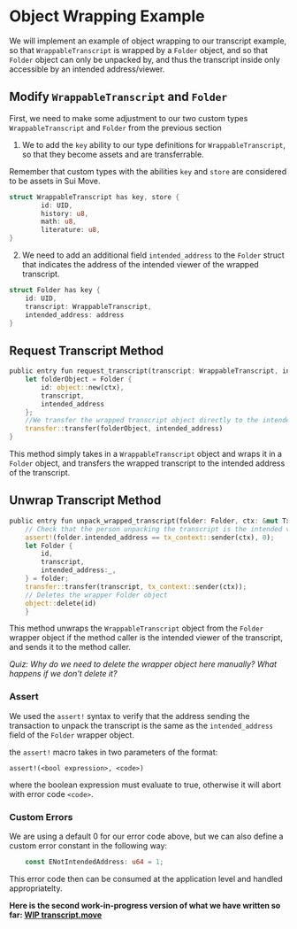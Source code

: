 # Object Wrapping Example

We will implement an example of object wrapping to our transcript example, so that `WrappableTranscript` is wrapped by a `Folder` object, and so that `Folder` object can only be unpacked by, and thus the transcript inside only accessible by an intended address/viewer. 

## Modify `WrappableTranscript` and `Folder`

First, we need to make some adjustment to our two custom types `WrappableTranscript` and `Folder` from the previous section

1. We to add the `key` ability to our type definitions for `WrappableTranscript`, so that they become assets and are transferrable. 

Remember that custom types with the abilities `key` and `store` are considered to be assets in Sui Move. 

```rust
struct WrappableTranscript has key, store {
        id: UID,
        history: u8,
        math: u8,
        literature: u8,
}
```

2. We need to add an additional field `intended_address` to the `Folder` struct that indicates the address of the intended viewer of the wrapped transcript. 

``` rust
struct Folder has key {
    id: UID,
    transcript: WrappableTranscript,
    intended_address: address
}
```

## Request Transcript Method

```rust
public entry fun request_transcript(transcript: WrappableTranscript, intended_address: address, ctx: &mut TxContext){
    let folderObject = Folder {
        id: object::new(ctx),
        transcript,
        intended_address
    };
    //We transfer the wrapped transcript object directly to the intended address
    transfer::transfer(folderObject, intended_address)
}
```

This method simply takes in a `WrappableTranscript` object and wraps it in a `Folder` object, and transfers the wrapped transcript to the intended address of the transcript. 

## Unwrap Transcript Method

```rust
public entry fun unpack_wrapped_transcript(folder: Folder, ctx: &mut TxContext){
    // Check that the person unpacking the transcript is the intended viewer
    assert!(folder.intended_address == tx_context::sender(ctx), 0);
    let Folder {
        id,
        transcript,
        intended_address:_,
    } = folder;
    transfer::transfer(transcript, tx_context::sender(ctx));
    // Deletes the wrapper Folder object
    object::delete(id)
    }
```

This method unwraps the `WrappableTranscript` object from the `Folder` wrapper object if the method caller is the intended viewer of the transcript, and sends it to the method caller. 

*Quiz: Why do we need to delete the wrapper object here manually? What happens if we don't delete it?*

### Assert

We used the `assert!` syntax to verify that the address sending the transaction to unpack the transcript is the same as the `intended_address` field of the `Folder` wrapper object. 

the `assert!` macro takes in two parameters of the format:

```
assert!(<bool expression>, <code>)
```

where the boolean expression must evaluate to true, otherwise it will abort with error code `<code>`.

### Custom Errors

We are using a default 0 for our error code above, but we can also define a custom error constant in the following way:

```rust
    const ENotIntendedAddress: u64 = 1;
```

This error code then can be consumed at the application level and handled appropriatelty. 

**Here is the second work-in-progress version of what we have written so far: [WIP transcript.move](../example_projects/transcript/sources/transcript_2.move_wip)**

